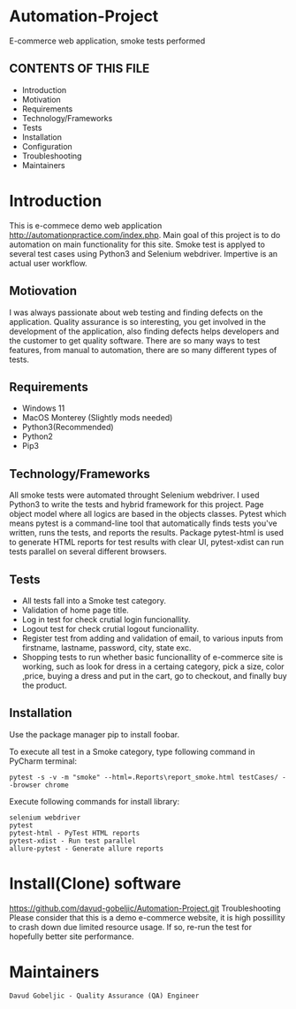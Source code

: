 # Automation-Project
E-commerce web application, smoke tests performed

## CONTENTS OF THIS FILE
* Introduction
* Motivation
* Requirements
* Technology/Frameworks
* Tests
* Installation
* Configuration
* Troubleshooting
* Maintainers


# Introduction

This is e-commece demo web application http://automationpractice.com/index.php. Main goal of this project is to do automation on main functionality for this site. Smoke test is applyed to several test cases using Python3 and Selenium webdriver. Impertive is an actual user workflow.


## Motiovation

I was always passionate about web testing and finding defects on the application. Quality assurance is so interesting, you get involved in the development of the application, also finding defects helps developers and the customer to get quality software. There are so many ways to test features, from manual to automation, there are so many different types of tests.


## Requirements

* Windows 11
* MacOS Monterey (Slightly mods needed)
* Python3(Recommended)
* Python2
* Pip3

## Technology/Frameworks

All smoke tests were automated throught Selenium webdriver. I used Python3 to write the tests and hybrid framework for this project. Page object model where all logics are based in the objects classes. Pytest which means pytest is a command-line tool that automatically finds tests you've written, runs the tests, and reports the results. Package pytest-html is used to generate HTML reports for test results with clear UI, pytest-xdist can run tests parallel on several different browsers.


## Tests
* All tests fall into a Smoke test category.
* Validation of home page title.
* Log in test for check crutial login funcionallity.
* Logout test for check crutial logout funcionallity.
* Register test from adding and validation of email, to various inputs from firstname, lastname, password, city, state exc.
* Shopping tests to run whether basic funcionallity of e-commerce site is working, such as look for dress in a certaing category, pick a size, color ,price, buying a   dress and put in the cart, go to checkout, and finally buy the product.


## Installation

Use the package manager pip to install foobar.

To execute all test in a Smoke category, type following command in PyCharm terminal:

```
pytest -s -v -m "smoke" --html=.Reports\report_smoke.html testCases/ --browser chrome
```


Execute following commands for install library:
```
selenium webdriver
pytest
pytest-html - PyTest HTML reports
pytest-xdist - Run test parallel
allure-pytest - Generate allure reports
```


# Install(Clone) software

https://github.com/davud-gobeljic/Automation-Project.git
Troubleshooting
Please consider that this is a demo e-commerce website, it is high possillity to crash down due limited resource usage. If so, re-run the test for hopefully better site performance.



# Maintainers
`
Davud Gobeljic - Quality Assurance (QA) Engineer
`
